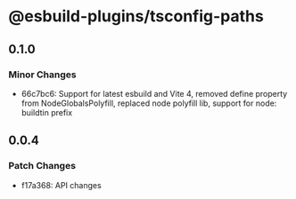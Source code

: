 # @esbuild-plugins/tsconfig-paths

## 0.1.0

### Minor Changes

-   66c7bc6: Support for latest esbuild and Vite 4, removed define property from NodeGlobalsPolyfill, replaced node polyfill lib, support for node: buildtin prefix

## 0.0.4

### Patch Changes

-   f17a368: API changes
